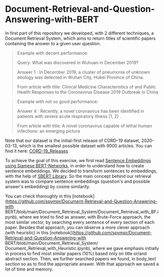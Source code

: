 # Document-Retrieval-and-Question-Answering-with-BERT

In first part of this repository we developed, with 2 different techniques, a Document Retrieval System, which aims to return titles of scientific
papers containing the answer to a given user question. 

> Example with decent performance:
> 
> Query: What was discovered in Wuhuan in December 2019? 
>
> Answer 1 : In December 2019, a cluster of pneumonia of unknown etiology was detected in Wuhan City, Hubei Province of China.
>
> From article with title: Clinical Medicine Characteristics of and Public Health Responses to the Coronavirus Disease 2019 Outbreak in China 

> Example with not so good performance:
> 
> Answer 4 : Recently, a novel coronavirus has been identified in patients with severe acute respiratory illness [1, 2] .
>
> From article with title: A novel coronavirus capable of lethal human infections: an emerging picture 

Note that our dataset is the initial-first release of CORD-19 dataset, 2020-03-13, which is the smallest possible dataset with 9000 articles. 
You can find it here: [CORD-19_Releases](https://ai2-semanticscholar-cord-19.s3-us-west-2.amazonaws.com/historical_releases.html)

To achieve the goal of this exercise, we first read [Sentence Embeddings using Siamese BERT-Networks](https://arxiv.org/pdf/1908.10084.pdf), in order to understand how to create sentence embeddings. We decided to transform sentences to embeddings, with the help of [SBERT Library](https://www.sbert.net/). So the main concept behind our retrieval system was to compare sentence embeddings (question's and possible answer's embedding) by cosine similarity. 

You can check thoroughly in this [notebook](https://github.com/spympr/Document-Retrieval-and-Question-Answering-with              BERT/blob/main/Document_Retrieval_System/Document_Retrieval_with_BF.ipynb), where we tried to find as answer, with Brute-Force approach, the most similar vector, by searching every sentence of every section of each paper. Besides that approach, you can observe a more clever approach (with heuristic) in this 
[notebook](https://github.com/spympr/Document-Retrieval-and-Question-Answering-with BERT/blob/main/Document_Retrieval_System/ Document_Retrieval_with_Heuristic.ipynb), where we gave emphasis initially in process to find most similar papers (10%) based only on title or/and abstract section. Then, we further searched papers we found, in body_text section so as to find the appropriate answer. With that approach we saved a lot of time and memory.
